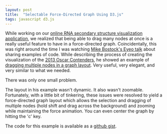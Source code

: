 ```yaml
---
layout: post
title:  "Selectable Force-Directed Graph Using D3.js"
tags: javascript d3.js
---
```


While working on our [online RNA secondary structure visualization application](http://nibiru.tbi.univie.ac.at/forna), we realized that being able to
drag many nodes at once is a really useful feature to have in a force-directed
graph.  Coincidentally, this was right around the time I was watching [Mike
Bostock's Eyeo talk](http://vimeo.com/69448223) about sharing examples of code.
While describing the process of creating the visualization
of the [2013 Oscar
Contenders](http://www.nytimes.com/interactive/2013/02/20/movies/among-the-oscar-contenders-a-host-of-connections.html?_r=0),
he showed an example of [dragging multiple nodes in a graph
layout](http://bl.ocks.org/mbostock/4566102). Very useful, very elegant, and very
similar to what we needed.

There was only one small problem. 

The layout in his
example wasn't dynamic. It also wasn't zoomable. Fortunately, with a little
bit of tinkering, these issues were resolved to yield a force-directed graph
layout which allows the selection and dragging of multiple nodes (hold shift
and drag across the background) and zooming while maintaining the force animation.
You can even center the graph by hitting the 'c' key.

<div align='center' id="d3_selectable_force_directed_graph"></div>
<link rel="stylesheet" href="/css/d3_selectable_force_directed_graph.css">
<script src="/js/d3_selectable_force_directed_graph.js"></script>
<script>selectableForceDirectedGraph();</script>

The code for this example is available as a [github gist](https://gist.github.com/pkerpedjiev/0389e39fad95e1cf29ce). 

